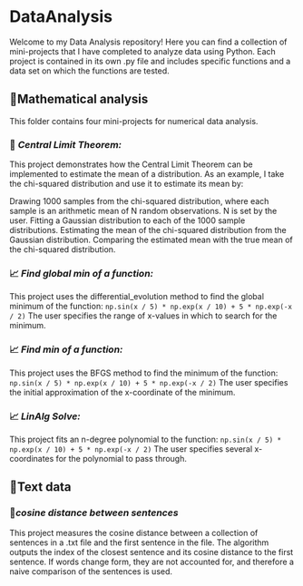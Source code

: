 # DataAnalysis

Welcome to my Data Analysis repository! Here you can find a collection of mini-projects that I have completed to analyze data using Python. Each project is contained in its own .py file and includes specific functions and a data set on which the functions are tested.

## 📁Mathematical analysis
This folder contains four mini-projects for numerical data analysis.
### 🔢 _**Central Limit Theorem:**_

This project demonstrates how the Central Limit Theorem can be implemented to estimate the mean of a distribution. As an example, I take the chi-squared distribution and use it to estimate its mean by:

Drawing 1000 samples from the chi-squared distribution, where each sample is an arithmetic mean of N random observations. N is set by the user.
Fitting a Gaussian distribution to each of the 1000 sample distributions.
Estimating the mean of the chi-squared distribution from the Gaussian distribution.
Comparing the estimated mean with the true mean of the chi-squared distribution.

### 📈 _**Find global min of a function:**_
This project uses the differential_evolution method to find the global minimum of the function: `np.sin(x / 5) * np.exp(x / 10) + 5 * np.exp(-x / 2)` The user specifies the range of x-values in which to search for the minimum.


### 📈 _**Find min of a function:**_
This project uses the BFGS method to find the minimum of the function: `np.sin(x / 5) * np.exp(x / 10) + 5 * np.exp(-x / 2)` The user specifies the initial approximation of the x-coordinate of the minimum.


### 📈 _**LinAlg Solve:**_
This project fits an n-degree polynomial to the function: `np.sin(x / 5) * np.exp(x / 10) + 5 * np.exp(-x / 2)` The user specifies several x-coordinates for the polynomial to pass through.

## 📁Text data
### 📖_**cosine distance between sentences**_
This project measures the cosine distance between a collection of sentences in a .txt file and the first sentence in the file. The algorithm outputs the index of the closest sentence and its cosine distance to the first sentence. If words change form, they are not accounted for, and therefore a naive comparison of the sentences is used.
